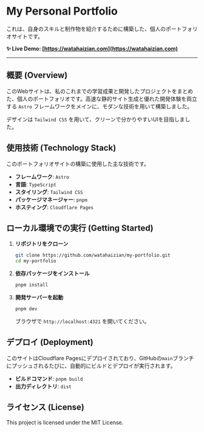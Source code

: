 # My Personal Portfolio

これは、自身のスキルと制作物を紹介するために構築した、個人のポートフォリオサイトです。

**✨ Live Demo: [https://watahaizian.com](https://watahaizian.com)**

---

## 概要 (Overview)

このWebサイトは、私のこれまでの学習成果と開発したプロジェクトをまとめた、個人のポートフォリオです。高速な静的サイト生成と優れた開発体験を両立する `Astro` フレームワークをメインに、モダンな技術を用いて構築しました。

デザインは `Tailwind CSS` を用いて、クリーンで分かりやすいUIを目指しました。

## 使用技術 (Technology Stack)

このポートフォリオサイトの構築に使用した主な技術です。

-   **フレームワーク**: `Astro`
-   **言語**: `TypeScript`
-   **スタイリング**: `Tailwind CSS`
-   **パッケージマネージャー**: `pnpm`
-   **ホスティング**: `Cloudflare Pages`

## ローカル環境での実行 (Getting Started)

1.  **リポジトリをクローン**
    ```bash
    git clone https://github.com/watahaizian/my-portfolio.git
    cd my-portfolio
    ```

2.  **依存パッケージをインストール**
    ```bash
    pnpm install
    ```

3.  **開発サーバーを起動**
    ```bash
    pnpm dev
    ```
    ブラウザで `http://localhost:4321` を開いてください。

## デプロイ (Deployment)

このサイトはCloudflare Pagesにデプロイされており、GitHubの`main`ブランチにプッシュされるたびに、自動的にビルドとデプロイが実行されます。

-   **ビルドコマンド**: `pnpm build`
-   **出力ディレクトリ**: `dist`

## ライセンス (License)

This project is licensed under the MIT License.